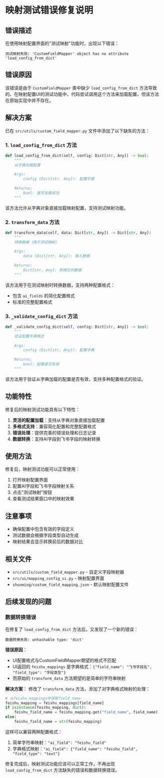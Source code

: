 # 映射测试错误修复说明

## 错误描述

在使用映射配置界面的"测试映射"功能时，出现以下错误：

```
测试映射失败: 'CustomFieldMapper' object has no attribute 'load_config_from_dict'
```

## 错误原因

该错误是由于 `CustomFieldMapper` 类中缺少 `load_config_from_dict` 方法导致的。在映射配置UI的测试功能中，代码尝试调用这个方法来加载配置，但该方法在原始实现中并不存在。

## 解决方案

已在 `src/utils/custom_field_mapper.py` 文件中添加了以下缺失的方法：

### 1. `load_config_from_dict` 方法

```python
def load_config_from_dict(self, config: Dict[str, Any]) -> bool:
    """
    从字典加载配置
    
    Args:
        config (Dict[str, Any]): 配置字典
        
    Returns:
        bool: 是否加载成功
    """
```

该方法允许从字典对象直接加载映射配置，支持测试映射功能。

### 2. `transform_data` 方法

```python
def transform_data(self, data: Dict[str, Any]) -> Dict[str, Any]:
    """
    转换数据（用于测试映射）
    
    Args:
        data (Dict[str, Any]): 输入数据
        
    Returns:
        Dict[str, Any]: 转换后的数据
    """
```

该方法用于在测试映射时转换数据，支持两种配置格式：
- 包含 `ai_fields` 的简化配置格式
- 标准的完整配置格式

### 3. `_validate_config_dict` 方法

```python
def _validate_config_dict(self, config: Dict[str, Any]) -> bool:
    """
    验证配置字典格式
    
    Args:
        config (Dict[str, Any]): 配置字典
        
    Returns:
        bool: 配置是否有效
    """
```

该方法用于验证从字典加载的配置是否有效，支持多种配置格式的验证。

## 功能特性

修复后的映射测试功能具有以下特性：

1. **灵活的配置加载**：支持从字典对象直接加载配置
2. **多格式支持**：兼容简化配置和完整配置格式
3. **错误处理**：提供完善的错误处理和日志记录
4. **数据转换**：支持AI字段到飞书字段的映射转换

## 使用方法

修复后，映射测试功能可以正常使用：

1. 打开映射配置界面
2. 配置AI字段和飞书字段映射关系
3. 点击"测试映射"按钮
4. 查看测试结果窗口中的映射效果

## 注意事项

- 确保配置中包含有效的字段定义
- 测试数据会根据字段类型自动生成
- 映射结果会显示转换前后的数据对比

## 相关文件

- `src/utils/custom_field_mapper.py` - 自定义字段映射器
- `src/ui/mapping_config_ui.py` - 映射配置界面
- `shuoming/custom_field_mapping.json` - 默认映射配置文件

## 后续发现的问题

### 数据转换错误

在修复了 `load_config_from_dict` 方法后，又发现了一个新的错误：

```
数据转换失败: unhashable type: 'dict'
```

**错误原因**：
- UI配置格式与CustomFieldMapper期望的格式不匹配
- UI返回的 `feishu_mappings` 是字典格式：`{"field_name": "飞书字段名", "field_type": "字段类型"}`
- 而原始的 `transform_data` 方法期望的是简单的字符串映射

**解决方案**：
修改了 `transform_data` 方法，添加了对字典格式映射的处理：

```python
# 从feishu_mappings中获取field_name
feishu_mapping = feishu_mappings[field_name]
if isinstance(feishu_mapping, dict):
    feishu_field_name = feishu_mapping.get("field_name", field_name)
else:
    feishu_field_name = str(feishu_mapping)
```

这样可以兼容两种配置格式：
1. 简单字符串映射：`"ai_field": "feishu_field"`
2. 字典格式映射：`"ai_field": {"field_name": "feishu_field", "field_type": "text"}`

修复完成后，映射测试功能应该可以正常工作，不再出现 `load_config_from_dict` 方法缺失的错误和数据转换错误。
